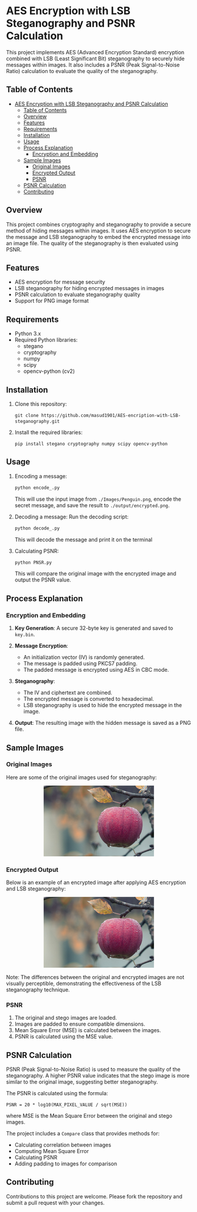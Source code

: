# AES Encryption with LSB Steganography and PSNR Calculation

This project implements AES (Advanced Encryption Standard) encryption combined with LSB (Least Significant Bit) steganography to securely hide messages within images. It also includes a PSNR (Peak Signal-to-Noise Ratio) calculation to evaluate the quality of the steganography.

## Table of Contents

- [AES Encryption with LSB Steganography and PSNR Calculation](#aes-encryption-with-lsb-steganography-and-psnr-calculation)
  - [Table of Contents](#table-of-contents)
  - [Overview](#overview)
  - [Features](#features)
  - [Requirements](#requirements)
  - [Installation](#installation)
  - [Usage](#usage)
  - [Process Explanation](#process-explanation)
    - [Encryption and Embedding](#encryption-and-embedding)
  - [Sample Images](#sample-images)
    - [Original Images](#original-images)
    - [Encrypted Output](#encrypted-output)
    - [PSNR](#psnr)
  - [PSNR Calculation](#psnr-calculation)
  - [Contributing](#contributing)

## Overview

This project combines cryptography and steganography to provide a secure method of hiding messages within images. It uses AES encryption to secure the message and LSB steganography to embed the encrypted message into an image file. The quality of the steganography is then evaluated using PSNR.

## Features

- AES encryption for message security
- LSB steganography for hiding encrypted messages in images
- PSNR calculation to evaluate steganography quality
- Support for PNG image format

## Requirements

- Python 3.x
- Required Python libraries:
  - stegano
  - cryptography
  - numpy
  - scipy
  - opencv-python (cv2)

## Installation

1. Clone this repository:
   ```
   git clone https://github.com/masud1901/AES-encription-with-LSB-steganography.git
   ```

2. Install the required libraries:
   ```
   pip install stegano cryptography numpy scipy opencv-python
   ```

## Usage

1. Encoding a message:
   ```python
   python encode_.py
   ```
   This will use the input image from `./Images/Penguin.png`, encode the secret message, and save the result to `./output/encrypted.png`.

2. Decoding a message:
   Run the decoding script:
   ```python
   python decode_.py
   ```
   This will decode the message and print it on the terminal

3. Calculating PSNR:
   ```python
   python PNSR.py
   ```
   This will compare the original image with the encrypted image and output the PSNR value.

## Process Explanation

### Encryption and Embedding

1. **Key Generation**: A secure 32-byte key is generated and saved to `key.bin`.

2. **Message Encryption**:
   - An initialization vector (IV) is randomly generated.
   - The message is padded using PKCS7 padding.
   - The padded message is encrypted using AES in CBC mode.

3. **Steganography**:
   - The IV and ciphertext are combined.
   - The encrypted message is converted to hexadecimal.
   - LSB steganography is used to hide the encrypted message in the image.

4. **Output**: The resulting image with the hidden message is saved as a PNG file.

## Sample Images

### Original Images

Here are some of the original images used for steganography:

<div style="text-align: center;">
  <img src="Images/Apple.png" alt="Apple" width="300"/>

</div>

### Encrypted Output

Below is an example of an encrypted image after applying AES encryption and LSB steganography:

<div style="text-align: center;">
  <img src="output/encrypted.png" alt="Encrypted Image" width="300"/>
</div>

Note: The differences between the original and encrypted images are not visually perceptible, demonstrating the effectiveness of the LSB steganography technique.

### PSNR

1. The original and stego images are loaded.
2. Images are padded to ensure compatible dimensions.
3. Mean Square Error (MSE) is calculated between the images.
4. PSNR is calculated using the MSE value.

## PSNR Calculation

PSNR (Peak Signal-to-Noise Ratio) is used to measure the quality of the steganography. A higher PSNR value indicates that the stego image is more similar to the original image, suggesting better steganography.

The PSNR is calculated using the formula:

```
PSNR = 20 * log10(MAX_PIXEL_VALUE / sqrt(MSE))
```

where MSE is the Mean Square Error between the original and stego images.

The project includes a `Compare` class that provides methods for:

- Calculating correlation between images
- Computing Mean Square Error
- Calculating PSNR
- Adding padding to images for comparison

## Contributing

Contributions to this project are welcome. Please fork the repository and submit a pull request with your changes.
